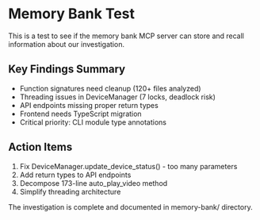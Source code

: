 # Memory Bank Test

This is a test to see if the memory bank MCP server can store and recall information about our investigation.

## Key Findings Summary
- Function signatures need cleanup (120+ files analyzed)
- Threading issues in DeviceManager (7 locks, deadlock risk)  
- API endpoints missing proper return types
- Frontend needs TypeScript migration
- Critical priority: CLI module type annotations

## Action Items
1. Fix DeviceManager.update_device_status() - too many parameters
2. Add return types to API endpoints
3. Decompose 173-line auto_play_video method
4. Simplify threading architecture

The investigation is complete and documented in memory-bank/ directory.
